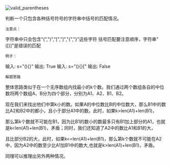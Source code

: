 ![valid_parentheses](https://github.com/hanlaoshi/leetcode-DailyProblem/blob/master/img-storage/2018-10-31_181616.png?raw=true)




判断一个只包含各种括号符号的字符串中括号的匹配情况。

`注意点：`

字符串中只会包含"(",")","[","]","{","}"这些字符
括号匹配要注意顺序，字符串"([)]"是错误的匹配

`例子：`

输入: s="(){}" 输出: True
输入: s="(){}[" 输出: False


`解题思路`

整体思路类似于在一个无序数组内找最小的k个数。我们通过两个数组各自的中位数将两个数组A、B分为四个部分，分别为A1、A2、B1、B2。

现在我们来找出他们中第k小的数。如果A的中位数比B的中位数大，那么B1中的数比A2和B2中的都小，且小于部分A1中的数。此时，如果k>len(A1)+len(B1)，

那么第k个数就不可能在B1，因为比B1的数小的数最多只有B1加上部分的A1，也就是k<len(A1)+len(B1)，矛盾；同时，我们还知道了A2中的数比A1和B1的大，

且比部分B2的大，此时，如果k<=len(A1)+len(B1)，那么第k个数就不可能在A2中，因为A2中的数至少比A1加B1中的数大,也就是k>len(A1)+len(B1)，矛盾。

同理可以推理出另外两种情况。
